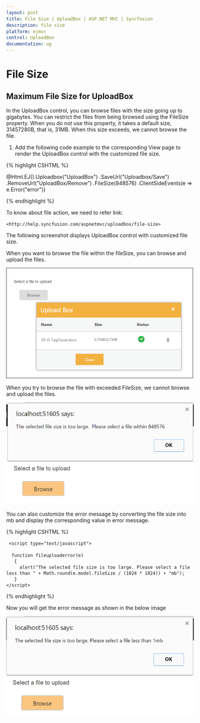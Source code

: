 ```yaml
---
layout: post
title: File Size | UploadBox | ASP.NET MVC | Syncfusion
description: file size 
platform: ejmvc
control: UploadBox
documentation: ug
---
```


# File Size 

## Maximum File Size for UploadBox

In the UploadBox control, you can browse files with the size going up to gigabytes. You can restrict the files from being browsed using the FileSize property. When you do not use this property, it takes a default size, 31457280B, that is, 31MB. When this size exceeds, we cannot browse the file. 

1. Add the following code example to the corresponding View page to render the UploadBox control with the customized file size.



{% highlight CSHTML %}

<div class="control"> 
    @Html.EJ().Uploadbox("UploadBox")
	.SaveUrl("Uploadbox/Save")
	.RemoveUrl("UploadBox/Remove")
	.FileSize(848576)
	.ClientSideEvents(e => e.Error("error"))

</div>

<script type="text/javascript">

	function error(e) 
	{

		alert(e.error);

	}
</script>

{% endhighlight %}



To know about file action, we need to refer link:

    <http://help.syncfusion.com/aspnetmvc/uploadbox/file-size>

The following screenshot displays UploadBox control with customized file size.

When you want to browse the file within the fileSize, you can browse and upload the files.



![](File-Size_images/File-Size_img1.png)





When you try to browse the file with exceeded FileSize, we cannot browse and upload the files.



![](File-Size_images/File-Size_img2.png)



You can also customize the error message by converting the file size into mb and display the corresponding value in error message.


{% highlight CSHTML %}

     <script type="text/javascript">

	  function fileuploaderror(e) 
	   {
	     alert("The selected file size is too large. Please select a file less than " + Math.round(e.model.fileSize / (1024 * 1024)) + "mb");
       }
    </script>

{% endhighlight %}

Now you will get the error message as shown in the below image

![](File-Size_images/File-Size_img3.png)

